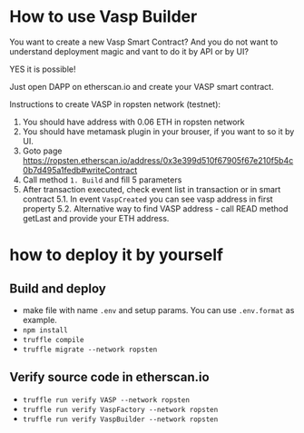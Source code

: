 # How to use Vasp Builder

You want to create a new Vasp Smart Contract? 
And you do not want to understand deployment magic and vant to do it by API or by UI?

YES it is possible!

Just open DAPP on etherscan.io and create your VASP smart contract.

Instructions to create VASP in ropsten network (testnet):
1. You should have address with 0.06 ETH in ropsten network
2. You should have metamask plugin in your brouser, if you want to so it by UI.
3. Goto page https://ropsten.etherscan.io/address/0x3e399d510f67905f67e210f5b4c0b7d495a1fedb#writeContract
4. Call method `1. Build` and fill 5 parameters
5. After transaction executed, check event list in transaction or in smart contract
5.1. In event `VaspCreated` you can see vasp address in first property
5.2. Alternative way to find VASP address - call READ method getLast and provide your ETH address.

# how to deploy it by yourself

## Build and deploy

* make file with name `.env` and setup params. You can use `.env.format` as example.
* `npm install`
* `truffle compile`
* `truffle migrate --network ropsten`

## Verify source code in etherscan.io

* `truffle run verify VASP --network ropsten`
* `truffle run verify VaspFactory --network ropsten`
* `truffle run verify VaspBuilder --network ropsten`
